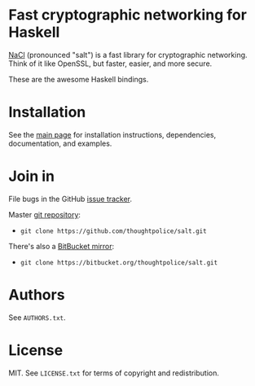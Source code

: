 # Fast cryptographic networking for Haskell

[NaCl][] (pronounced "salt") is a fast library for cryptographic
networking. Think of it like OpenSSL, but faster, easier, and more
secure.

These are the awesome Haskell bindings.

# Installation

See the [main page][] for installation instructions, dependencies,
documentation, and examples.

# Join in

File bugs in the GitHub [issue tracker][].

Master [git repository][gh]:

* `git clone https://github.com/thoughtpolice/salt.git`

There's also a [BitBucket mirror][bb]:

* `git clone https://bitbucket.org/thoughtpolice/salt.git`

# Authors

See `AUTHORS.txt`.

# License

MIT. See `LICENSE.txt` for terms of copyright and redistribution.

[NaCl]: http://nacl.cace-project.eu
[main page]: http://thoughtpolice.github.com/salt
[issue tracker]: http://github.com/thoughtpolice/salt/issues
[gh]: http://github.com/thoughtpolice/salt
[bb]: http://bitbucket.org/thoughtpolice/salt
